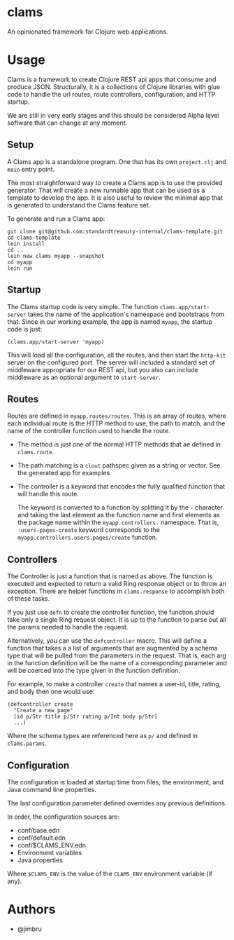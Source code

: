 # clams

An opinionated framework for Clojure web applications.

# Usage

Clams is a framework to create Clojure REST api apps that consume and
produce JSON.  Structurally, it is a collections of Clojure libraries
with glue code to handle the url routes, route controllers,
configuration, and HTTP startup.

We are still in very early stages and this should be considered Alpha
level software that can change at any moment.

## Setup

A Clams app is a standalone program.  One that has its own
`project.clj` and `main` entry point.

The most straightforward way to create a Clams app is to use the
provided generator.  That will create a new runnable app that can be
used as a template to develop the app.  It is also useful to review
the minimal app that is generated to understand the Clams feature set.

To generate and run a Clams app:

    git clone git@github.com:standardtreasury-internal/clams-template.git
    cd clams-template
    lein install
    cd ..
    lein new clams myapp --snapshot
    cd myapp
    lein run

## Startup

The Clams startup code is very simple.  The function
`clams.app/start-server` takes the name of the application's namespace
and bootstraps from that.  Since in our working example, the app is
named `myapp`, the startup code is just:

    (clams.app/start-server 'myapp)

This will load all the configuration, all the routes, and then start
the `http-kit` server on the configured port.  The server will
included a standard set of middleware appropriate for our REST api,
but you also can include middleware as an optional argument to
`start-server`.

## Routes

Routes are defined in `myapp.routes/routes`.  This is an array of
routes, where each individual route is the HTTP method to use, the
path to match, and the name of the controller function used to handle
the route.

- The method is just one of the normal HTTP methods that ae defined in
  `clams.route`.
- The path matching is a `clout` pathspec given as a string or vector.
  See the generated app for examples.
- The controller is a keyword that encodes the fully qualified
  function that will handle this route.

  The keyword is converted to a function by splitting it by the `-`
  character and taking the last element as the function name and first
  elements as the package name within the `myapp.controllers.`
  namespace.  That is, `:users-pages-create` keyword corresponds to
  the `myapp.controllers.users.pages/create` function.

## Controllers

The Controller is just a function that is named as above.  The
function is executed and expected to return a valid Ring response
object or to throw an exception.  There are helper functions in
`clams.response` to accomplish both of these tasks.

If you just use `defn` to create the controller function, the function
should take only a single Ring request object.  It is up to the
function to parse out all the params needed to handle the request.

Alternatively, you can use the `defcontroller` macro.  This will
define a function that takes a a list of arguments that are augmented
by a schema type that will be pulled from the parameters in the
request.  That is, each arg in the function definition will be the
name of a corresponding parameter and will be coerced into the type
given in the function definition.

For example, to make a controller `create` that names a user-id,
title, rating, and body then one would use:

    (defcontroller create
      "Create a new page"
      [id p/Str title p/Str rating p/Int body p/Str]
      ...)

Where the schema types are referenced here as `p/` and defined in
`clams.params`.

## Configuration

The configuration is loaded at startup time from files, the
environment, and Java command line properties.

The last configuration parameter defined overrides any previous
definitions.

In order, the configuration sources are:

- conf/base.edn
- conf/default.edn
- conf/$CLAMS_ENV.edn
- Environment variables
- Java properties

Where `$CLAMS_ENV` is the value of the `CLAMS_ENV` environment
variable (if any).

# Authors

- @jimbru
